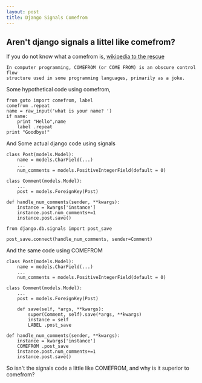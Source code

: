 ```yaml
---
layout: post
title: Django Signals Comefrom
---
```


Aren't django signals a littel like comefrom?
-----------------------------------------------

If you do not know what a comefrom is, [wikipedia to the rescue](http://en.wikipedia.org/wiki/COMEFROM)

    In computer programming, COMEFROM (or COME FROM) is an obscure control flow
    structure used in some programming languages, primarily as a joke.
    
Some hypothetical code using comefrom,

    from goto import comefrom, label
    comefrom .repeat
    name = raw_input('what is your name? ')
    if name:
        print "Hello",name
        label .repeat
    print "Goodbye!"
    
    
And Some actual django code using signals

    class Post(models.Model):
        name = models.CharField(...)
        ...
        num_comments = models.PositiveIntegerField(default = 0)
        
    class Comment(models.Model):
        ...
        post = models.ForeignKey(Post)
        
    def handle_num_comments(sender, **kwargs):
        instance = kwargs['instance']
        instance.post.num_comments+=1
        instance.post.save()
        
    from django.db.signals import post_save
    
    post_save.connect(handle_num_comments, sender=Comment)
    
And the same code using COMEFROM

    class Post(models.Model):
        name = models.CharField(...)
        ...
        num_comments = models.PositiveIntegerField(default = 0)
        
    class Comment(models.Model):
        ...
        post = models.ForeignKey(Post)
        
        def save(self, *args, **kwargs):
            super(Comment, self).save(*args, **kwargs)
            instance = self
            LABEL .post_save
        
    def handle_num_comments(sender, **kwargs):
        instance = kwargs['instance']
        COMEFROM .post_save
        instance.post.num_comments+=1
        instance.post.save()
        
So isn't the signals code a little like COMEFROM, and why is it superior to comefrom?


    

